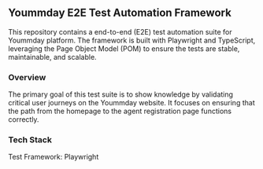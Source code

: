 ## Yoummday E2E Test Automation Framework

This repository contains a end-to-end (E2E) test automation suite for Yoummday platform. The framework is built with Playwright and TypeScript, leveraging the Page Object Model (POM) to ensure the tests are stable, maintainable, and scalable.

### Overview
The primary goal of this test suite is to show knowledge by validating critical user journeys on the Yoummday website. It focuses on ensuring that the path from the homepage to the agent registration page functions correctly.

### Tech Stack
Test Framework: Playwright